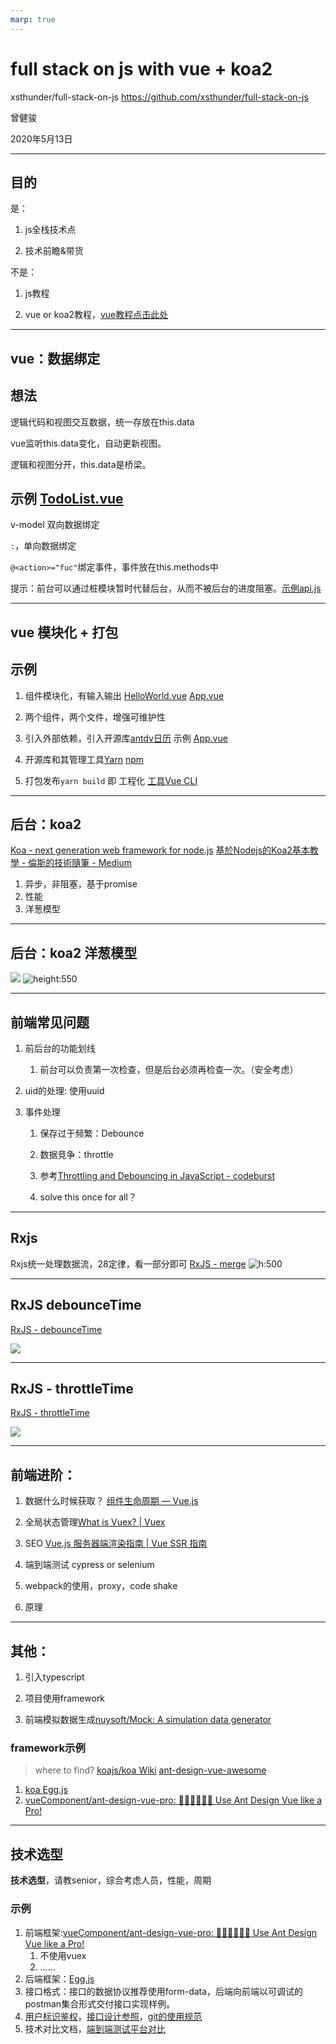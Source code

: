 ```yaml
---
marp: true
---
```


# full stack on js with vue + koa2

xsthunder/full-stack-on-js
https://github.com/xsthunder/full-stack-on-js

曾健骏

2020年5月13日

---

目的
--------

是：
1. js全栈技术点

2. 技术前瞻&带货

不是：

1. js教程

2. vue or koa2教程，[vue教程点击此处](./vue-starter-pack.md)

---

vue：数据绑定
-------

## 想法

逻辑代码和视图交互数据，统一存放在this.data

vue监听this.data变化，自动更新视图。

逻辑和视图分开，this.data是桥梁。

## 示例 [TodoList.vue](https://github.com/xsthunder/full-stack-on-js/blob/master/src/components/TodoList.vue)

v-model 双向数据绑定

`:`，单向数据绑定

`@<action>="fuc"`绑定事件，事件放在this.methods中

提示：前台可以通过桩模块暂时代替后台，从而不被后台的进度阻塞。[示例api.js](https://github.com/xsthunder/full-stack-on-js/blob/master/src/components/api.js)

---

vue 模块化 + 打包
-------

## 示例

1. 组件模块化，有输入输出 [HelloWorld.vue](https://github.com/xsthunder/full-stack-on-js/blob/master/src/components/HelloWorld.vue#L35) [App.vue](https://github.com/xsthunder/full-stack-on-js/blob/master/src/App.vue)

1. 两个组件，两个文件，增强可维护性

2. 引入外部依赖，引入开源库[antdv日历](https://www.antdv.com/components/calendar-cn/) 示例 [App.vue](https://github.com/xsthunder/full-stack-on-js/blob/master/src/App.vue)

3. 开源库和其管理工具[Yarn](https://yarnpkg.com/)   [npm](https://www.npmjs.com/)

4. 打包发布`yarn build` 即 工程化 [工具Vue CLI](https://cli.vuejs.org/guide/)

---

后台：koa2
-------
[Koa - next generation web framework for node.js](https://koajs.com/)
[基於Nodejs的Koa2基本教學 - 倫斯的技術隨筆 - Medium](https://medium.com/@rorast.power.game/%E5%9F%BA%E6%96%BCnodejs%E7%9A%84koa2%E5%9F%BA%E6%9C%AC%E6%95%99%E5%AD%B8-67d1ce0bb59a)
1. 异步，非阻塞，基于promise
2. 性能
3. 洋葱模型


---

后台：koa2 洋葱模型
-------

![](2020-05-13-13-42-25.png) ![height:550](2020-05-13-13-44-05.png)

-----

前端常见问题
------
1. 前后台的功能划线
    1. 前台可以负责第一次检查，但是后台必须再检查一次。（安全考虑）

1. uid的处理: 使用uuid
1. 事件处理
    1. 保存过于频繁：Debounce

    1. 数据竞争：throttle
    1. 参考[Throttling and Debouncing in JavaScript - codeburst](https://codeburst.io/throttling-and-debouncing-in-javascript-b01cad5c8edf)
    1. solve this once for all？

---


Rxjs
------
Rxjs统一处理数据流，28定律，看一部分即可
[RxJS - merge](https://rxjs-dev.firebaseapp.com/api/index/function/merge)
![h:500](rxjs-merge.png)

---

RxJS debounceTime
------
[RxJS - debounceTime](https://rxjs-dev.firebaseapp.com/api/operators/debounceTime)

![](rxjs-debounce-time.png)


---

RxJS - throttleTime
-------
[RxJS - throttleTime](https://rxjs-dev.firebaseapp.com/api/operators/throttleTime)

![](rxjs-throttle-time.png)


---

前端进阶：
------
1. 数据什么时候获取？ [组件生命周期 — Vue.js](https://cn.vuejs.org/v2/guide/instance.html#%E7%94%9F%E5%91%BD%E5%91%A8%E6%9C%9F%E5%9B%BE%E7%A4%BA)
1. 全局状态管理[What is Vuex? | Vuex](https://vuex.vuejs.org/)
1. SEO [Vue.js 服务器端渲染指南 | Vue SSR 指南](https://ssr.vuejs.org/zh/)
1. 端到端测试 cypress or selenium

1. webpack的使用，proxy，code shake

1. 原理

---

其他：
-------
1. 引入typescript

1. 项目使用framework
1. 前端模拟数据生成[nuysoft/Mock: A simulation data generator](https://github.com/nuysoft/Mock)

### framework示例

> where to find? [koajs/koa Wiki](https://github.k/koajs/koa/wiki#frameworks)  [ant-design-vue-awesome](https://github.com/vueComponent/ant-design-vue-awesome)

1. [koa Egg.js](https://eggjs.org/zh-cn/intro/index.html)
1. [vueComponent/ant-design-vue-pro: 👨🏻‍💻👩🏻‍💻 Use Ant Design Vue like a Pro!](https://github.com/vueComponent/ant-design-vue-pro)

---

技术选型
------
**技术选型**，请教senior，综合考虑人员，性能，周期

### 示例
1. 前端框架:[vueComponent/ant-design-vue-pro: 👨🏻‍💻👩🏻‍💻 Use Ant Design Vue like a Pro!](https://github.com/vueComponent/ant-design-vue-pro)
    1. 不使用vuex
    2. ……
1. 后端框架：[Egg.js](https://eggjs.org/zh-cn/intro/index.html)
1. 接口格式：接口的数据协议推荐使用form-data，后端向前端以可调试的postman集合形式交付接口实现样例。
1. [用户标识鉴权](https://developer.github.com/v3/#authentication)，[接口设计参照](https://developer.github.com/v3/)，[git的使用规范](./git使用规范-branch命名规范.md)
1. 技术对比文档，[端到端测试平台对比](./前端测试cypress-vs-Nightwatch.md)

